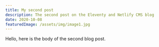 ```yaml
---
title: My second post
description: The second post on the Eleventy and Netlify CMS blog
date: 2020-10-08
featuredImage: /assets/img/image1.jpg
---
```


Hello, here is the body of the second blog post.
